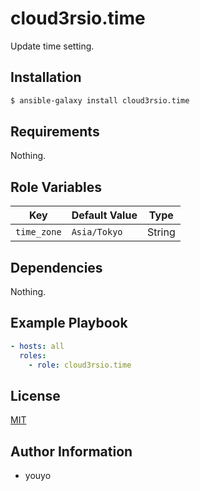 cloud3rsio.time
=========

Update time setting.

Installation
------------

```bash
$ ansible-galaxy install cloud3rsio.time
```

Requirements
------------

Nothing.

Role Variables
--------------

| Key | Default Value | Type |
| ------------- | ------------- | ------------- |
| `time_zone` | `Asia/Tokyo` | String |

Dependencies
------------

Nothing.

Example Playbook
----------------

```yaml
- hosts: all
  roles:
    - role: cloud3rsio.time
```

License
-------

[MIT](LICENSE)

Author Information
------------------

- youyo
